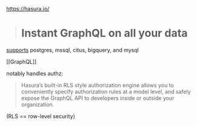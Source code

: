 https://hasura.io/

> # Instant GraphQL on all your data

[supports](https://hasura.io/docs/latest/graphql/core/getting-started/index/) postgres, mssql, citus, bigquery, and mysql

[[GraphQL]]

notably handles authz:

> Hasura’s built-in RLS style authorization engine allows you to conveniently specify authorization rules at a model level, and safely expose the GraphQL API to developers inside or outside your organization.

(RLS == row-level security)